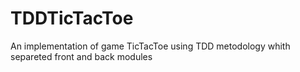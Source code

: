 # TDDTicTacToe
An implementation of game TicTacToe using TDD metodology
whith separeted front and back modules
